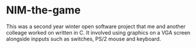 # NIM-the-game
  This was a second year winter open software project that me and another colleage worked on written in C.
  It involved using graphics on a VGA screen alongside inpputs such as switches, PS/2 mouse and keyboard.
